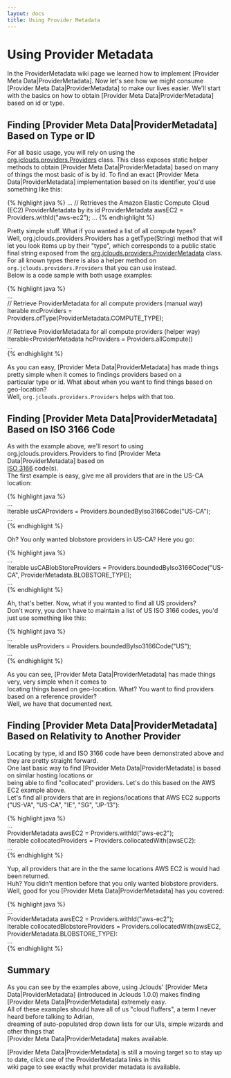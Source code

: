 ```yaml
---
layout: docs
title: Using Provider Metadata
---
```

# Using Provider Metadata

In the ProviderMetadata wiki page we learned how to implement [Provider Meta Data|ProviderMetadata].
Now let's see how we might consume [Provider Meta Data|ProviderMetadata] to make our lives easier.
We'll start with the basics on how to obtain [Provider Meta Data|ProviderMetadata] based on id or type.

## Finding [Provider Meta Data|ProviderMetadata] Based on Type or ID

For all basic usage, you will rely on using the [org.jclouds.providers.Providers](https://github.com/jclouds/jclouds/blob/master/core/src/main/java/org/jclouds/providers/Providers.java) class.
This class exposes static helper methods to obtain [Provider Meta Data|ProviderMetadata] based on many of things the most basic of is by id.
To find an exact [Provider Meta Data|ProviderMetadata] implementation based on its identifier, you'd use something like this:

{% highlight java %}
...
// Retrieves the Amazon Elastic Compute Cloud (EC2) ProviderMetadata by its id
ProviderMetadata awsEC2 = Providers.withId("aws-ec2");
...
{% endhighlight %}

Pretty simple stuff.  What if you wanted a list of all compute types?  
Well, org.jclouds.providers.Providers has a getType(String) method that will let you look items up by their "type",
which corresponds to a public static final string exposed from the [org.jclouds.providers.ProviderMetadata](https://github.com/jclouds/jclouds/blob/master/core/src/main/java/org/jclouds/providers/ProviderMetadata.java) class.  
For all known types there is also a helper method on `org.jclouds.providers.Providers` that you can use instead.  
Below is a code sample with both usage examples:                                                                                            
                                                                                                                                            
{% highlight java %}                                                                                                                                     
...                                                                                                                                         
// Retrieve ProviderMetadata for all compute providers (manual way)                                                                         
Iterable<ProviderMetadata> mcProviders = Providers.ofType(ProviderMetadata.COMPUTE_TYPE);                                                   
                                                                                                                                            
// Retrieve ProviderMetadata for all compute providers (helper way)                                                                         
Iterable<ProviderMetadata hcProviders = Providers.allCompute()                                                                              
...                                                                                                                                         
{% endhighlight %}
                                                                                                                                            
As you can easy, [Provider Meta Data|ProviderMetadata] has made things pretty simple when it comes to findings providers based on a         
particular type or id.  What about when you want to find things based on geo-location?                                                      
Well, `org.jclouds.providers.Providers` helps with that too.                                                                                
                                                                                                                                            
## Finding [Provider Meta Data|ProviderMetadata] Based on ISO 3166 Code                                                                     
                                                                                                                                            
As with the example above, we'll resort to using org.jclouds.providers.Providers to find [Provider Meta Data|ProviderMetadata] based on     
[ISO 3166](http://en.wikipedia.org/wiki/ISO_3166) code(s).                                                                                  
The first example is easy, give me all providers that are in the US-CA location:                                                            
                                                                                                                                            
{% highlight java %}                                                                                                                                     
...                                                                                                                                         
Iterable<ProviderMetadata> usCAProviders = Providers.boundedByIso3166Code("US-CA");                                                         
...                                                                                                                                         
{% endhighlight %}
                                                                                                                                            
Oh?  You only wanted blobstore providers in US-CA?  Here you go:                                                                            
                                                                                                                                            
{% highlight java %}                                                                                                                                     
...                                                                                                                                         
Iterable<ProviderMetadata> usCABlobStoreProviders = Providers.boundedByIso3166Code("US-CA", ProviderMetadata.BLOBSTORE_TYPE);               
...                                                                                                                                         
{% endhighlight %}
                                                                                                                                            
Ah, that's better.  Now, what if you wanted to find all US providers?                                                                       
Don't worry, you don't have to maintain a list of US ISO 3166 codes, you'd just use something like this:                                    
                                                                                                                                            
{% highlight java %}                                                                                                                                     
...                                                                                                                                         
Iterable<ProviderMetadata> usProviders = Providers.boundedByIso3166Code("US");                                                              
...                                                                                                                                         
{% endhighlight %}
                                                                                                                                            
As you can see, [Provider Meta Data|ProviderMetadata] has made things very, very simple when it comes to                                    
locating things based on geo-location.  What?  You want to find providers based on a reference provider?                                    
Well, we have that documented next.                                                                                                         
                                                                                                                                            
## Finding [Provider Meta Data|ProviderMetadata] Based on Relativity to Another Provider                                                    
                                                                                                                                            
Locating by type, id and ISO 3166 code have been demonstrated above and they are pretty straight forward.                                   
One last basic way to find [Provider Meta Data|ProviderMetadata] is based on similar hosting locations or                                   
being able to find "collocated" providers.  Let's do this based on the AWS EC2 example above.                                               
Let's find all providers that are in regions/locations that AWS EC2 supports ("US-VA", "US-CA", "IE", "SG", "JP-13"):                       
                                                                                                                                            
{% highlight java %}                                                                                                                                     
...                                                                                                                                         
ProviderMetadata awsEC2 = Providers.withId("aws-ec2");                                                                                      
Iterable<ProviderMetadata> collocatedProviders = Providers.collocatedWith(awsEC2):                                                          
...                                                                                                                                         
{% endhighlight %}
                                                                                                                                            
Yup, all providers that are in the the same locations AWS EC2 is would had been returned.                                                   
Huh?  You didn't mention before that you only wanted blobstore providers.                                                                   
Well, good for you [Provider Meta Data|ProviderMetadata] has you covered:                                                                   
                                                                                                                                            
{% highlight java %}                                                                                                                                     
...                                                                                                                                         
ProviderMetadata awsEC2 = Providers.withId("aws-ec2");                                                                                      
Iterable<ProviderMetadata> collocatedBlobstoreProviders = Providers.collocatedWith(awsEC2, ProviderMetadata.BLOBSTORE_TYPE):                
...                                                                                                                                         
{% endhighlight %}
                                                                                                                                            
## Summary                                                                                                                                  
                                                                                                                                            
As you can see by the examples above, using Jclouds' [Provider Meta Data|ProviderMetadata]  (introduced in Jclouds 1.0.0) makes finding     
 [Provider Meta Data|ProviderMetadata] extremely easy.                                                                                      
All of these examples should have all of us "cloud fluffers", a term I never heard before talking to Adrian,                                
dreaming of auto-populated drop down lists for our UIs, simple wizards and other things that                                                
 [Provider Meta Data|ProviderMetadata] makes available.                                                                                     
                                                                                                                                            
[Provider Meta Data|ProviderMetadata] is still a moving target so to stay up to date, click one of the ProviderMetadata links in this       
 wiki page to see exactly what provider metadata is available.                                                                              

